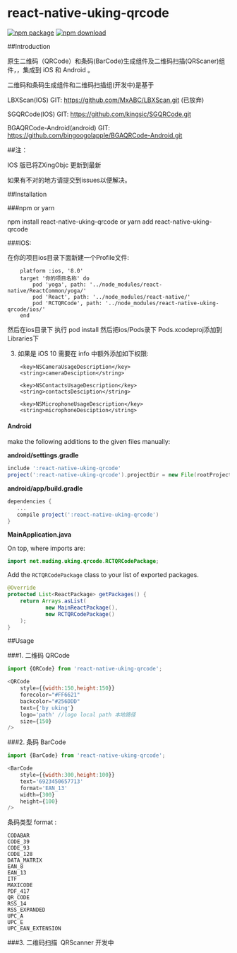 # react-native-uking-qrcode 

[![npm package](https://badge.fury.io/js/react-native-uking-qrcode.svg)](https://www.npmjs.com/package/react-native-uking-qrcode)
[![npm download](https://img.shields.io/npm/dm/react-native-uking-qrcode.svg?style=flat-square)](https://www.npmjs.com/package/react-native-uking-qrcode)

##Introduction

原生二维码（QRCode）和条码(BarCode)生成组件及二维码扫描(QRScaner)组件，，集成到 iOS 和 Android 。

二维码和条码生成组件和二维码扫描组(开发中)是基于 

LBXScan(IOS) GIT: https://github.com/MxABC/LBXScan.git (已放弃)

SGQRCode(IOS) GIT: https://github.com/kingsic/SGQRCode.git

BGAQRCode-Android(android) GIT: https://github.com/bingoogolapple/BGAQRCode-Android.git

##注：

IOS 版已将ZXingObjc 更新到最新

如果有不对的地方请提交到issues以便解决。

##Installation

###npm or yarn 

npm install react-native-uking-qrcode  or yarn add react-native-uking-qrcode

###IOS:

在你的项目ios目录下面新建一个Profile文件:
```
    platform :ios, '8.0'
    target '你的项目名称' do
        pod 'yoga', path: '../node_modules/react-native/ReactCommon/yoga/'    
        pod 'React', path: '../node_modules/react-native/'    
        pod 'RCTQRCode', path: '../node_modules/react-native-uking-qrcode/ios/'   
    end
```
然后在ios目录下 执行 pod install
然后把ios/Pods录下 Pods.xcodeproj添加到 Libraries下

3. 如果是 iOS 10 需要在 info 中额外添加如下权限:
```
    <key>NSCameraUsageDescription</key>    
    <string>cameraDesciption</string>

    <key>NSContactsUsageDescription</key>    
    <string>contactsDesciption</string>

    <key>NSMicrophoneUsageDescription</key>    
    <string>microphoneDesciption</string>
```    


#### Android

make the following additions to the given files manually:

**android/settings.gradle**

```gradle
include ':react-native-uking-qrcode'
project(':react-native-uking-qrcode').projectDir = new File(rootProject.projectDir, '../node_modules/react-native-uking-qrcode/android')
```

**android/app/build.gradle**

```gradle
dependencies {
   ...
   compile project(':react-native-uking-qrcode')
}
```

**MainApplication.java**

On top, where imports are:

```java
import net.muding.uking.qrcode.RCTQRCodePackage;
```

Add the `RCTQRCodePackage` class to your list of exported packages.

```java
@Override
protected List<ReactPackage> getPackages() {
    return Arrays.asList(
            new MainReactPackage(),
            new RCTQRCodePackage()
    );
}
```


##Usage

###1. 二维码 QRCode

```javascript
import {QRCode} from 'react-native-uking-qrcode';

<QRCode 
    style={{width:150,height:150}} 
    forecolor="#FF6621" 
    backcolor="#256DDD" 
    text={'by uking'} 
    logo='path' //logo local path 本地路径
    size={150} 
/>
```
###2. 条码 BarCode

```javascript
import {BarCode} from 'react-native-uking-qrcode';

<BarCode
    style={{width:300,height:100}}                    
    text='6923450657713'
    format='EAN_13'
    width={300}
    height={100}
/>
```
条码类型 format :
```
CODABAR
CODE_39
CODE_93
CODE_128
DATA_MATRIX
EAN_8
EAN_13
ITF
MAXICODE
PDF_417
QR_CODE
RSS_14
RSS_EXPANDED
UPC_A
UPC_E
UPC_EAN_EXTENSION

```
###3. 二维码扫描  QRScanner 开发中
